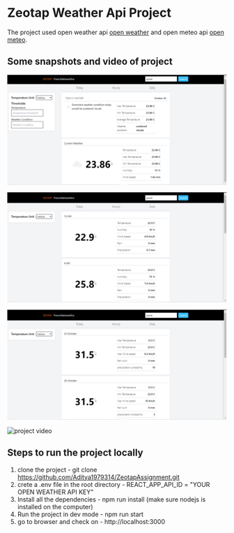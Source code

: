 # Zeotap Weather Api Project

The project used open weather api [open weather](https://openweathermap.org/current) and open meteo api [open meteo](https://open-meteo.com/en/docs).

## Some snapshots and video of project

![Main page](https://github.com/Aditya1979314/ZeotapAssignment/blob/083a6156e5c03150a7dffdeb9d9b4977a7f55657/src/assests/image-1.png)


![hour page](https://github.com/Aditya1979314/ZeotapAssignment/blob/083a6156e5c03150a7dffdeb9d9b4977a7f55657/src/assests/image-2.png)


![Week page](https://github.com/Aditya1979314/ZeotapAssignment/blob/083a6156e5c03150a7dffdeb9d9b4977a7f55657/src/assests/image-3.png)



![project video](https://github.com/user-attachments/assets/d47e4cc7-01d1-4d0f-8bf7-91fbe6c4e5a2)

## Steps to run the project locally
1. clone the project - git clone https://github.com/Aditya1979314/ZeotapAssignment.git
2. crete a .env file in the root directory - REACT_APP_API_ID = "YOUR OPEN WEATHER API KEY"
3. Install all the dependencies - npm run install (make sure nodejs is installed on the computer)
4. Run the project in dev mode  - npm run start
5. go to browser and check on - http://localhost:3000

